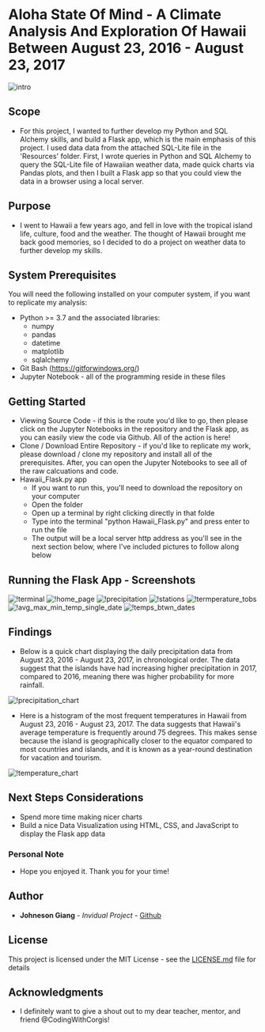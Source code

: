 # Aloha State Of Mind - A Climate Analysis And Exploration Of Hawaii Between August 23, 2016 - August 23, 2017

![intro](./Images/intro.jpg)


## Scope

* For this project, I wanted to further develop my Python and SQL Alchemy skills, and build a Flask app, which is the main emphasis of this project. I used data data from the attached SQL-Lite file in the 'Resources' folder. First, I wrote queries in Python and SQL Alchemy to query the SQL-Lite file of Hawaiian weather data, made quick charts via Pandas plots, and then I built a Flask app so that you could view the data in a browser using a local server.

## Purpose
* I went to Hawaii a few years ago, and fell in love with the tropical island life, culture, food and the weather. The thought of Hawaii brought me back good memories, so I decided to do a project on weather data to further develop my skills.
 
## System Prerequisites
You will need the following installed on your computer system, if you want to replicate my analysis:
* Python >= 3.7 and the associated libraries:
  * numpy
  * pandas
  * datetime
  * matplotlib
  * sqlalchemy
* Git Bash (https://gitforwindows.org/)
* Jupyter Notebook - all of the programming reside in these files

## Getting Started

* Viewing Source Code - if this is the route you'd like to go, then please click on the Jupyter Notebooks in the repository and the Flask app, as you can easily view the code via Github. All of the action is here!
* Clone / Download Entire Repository - if you'd like to replicate my work, please download / clone my repository and install all of the prerequisites. After, you can open the Jupyter Notebooks to see all of the raw calcuations and code.
* Hawaii_Flask.py app
  * If you want to run this, you'll need to download the repository on your computer
  * Open the folder
  * Open up a terminal by right clicking directly in that folde
  * Type into the terminal "python Hawaii_Flask.py" and press enter to run the file
  * The output will be a local server http address as you'll see in the next section below, where I've included pictures to follow along below

## Running the Flask App - Screenshots

![!terminal](./Images/flask1.png)
![!home_page](./Images/flask2.png)
![!precipitation](./Images/flask3.png)
![!stations](./Images/flask4.png)
![!termperature_tobs](./Images/flask5.png)
![!avg_max_min_temp_single_date](./Images/flask6.png)
![!temps_btwn_dates](./Images/flask7.png)


## Findings

* Below is a quick chart displaying the daily precipitation data from August 23, 2016 - August 23, 2017, in chronological order. The data suggest that the islands have had increasing higher precipitation in 2017, compared to 2016, meaning there was higher probability for more rainfall.

![!precipitation_chart](./Images/precipitation_line.png)

* Here is a histogram of the most frequent temperatures in Hawaii from August 23, 2016 - August 23, 2017. The data suggests that Hawaii's average temperature is frequently around 75 degrees. This makes sense because the island is geographically closer to the equator compared to most countries and islands, and it is known as a year-round destination for vacation and tourism.

![!temperature_chart](./Images/temperature_histogram.png)



## Next Steps Considerations
* Spend more time making nicer charts
* Build a nice Data Visualization using HTML, CSS, and JavaScript to display the Flask app data

### Personal Note
* Hope you enjoyed it. Thank you for your time!

## Author

* **Johneson Giang** - *Invidual Project* - [Github](https://github.com/jhustles)

## License

This project is licensed under the MIT License - see the [LICENSE.md](LICENSE.md) file for details

## Acknowledgments
* I definitely want to give a shout out to my dear teacher, mentor, and friend @CodingWithCorgis!